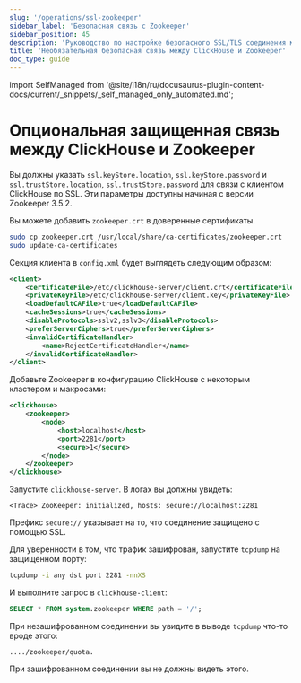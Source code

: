 ```yaml
---
slug: '/operations/ssl-zookeeper'
sidebar_label: 'Безопасная связь с Zookeeper'
sidebar_position: 45
description: 'Руководство по настройке безопасного SSL/TLS соединения между ClickHouse'
title: 'Необязательная безопасная связь между ClickHouse и Zookeeper'
doc_type: guide
---
```

import SelfManaged from '@site/i18n/ru/docusaurus-plugin-content-docs/current/_snippets/_self_managed_only_automated.md';


# Опциональная защищенная связь между ClickHouse и Zookeeper
<SelfManaged />

Вы должны указать `ssl.keyStore.location`, `ssl.keyStore.password` и `ssl.trustStore.location`, `ssl.trustStore.password` для связи с клиентом ClickHouse по SSL. Эти параметры доступны начиная с версии Zookeeper 3.5.2.

Вы можете добавить `zookeeper.crt` в доверенные сертификаты.

```bash
sudo cp zookeeper.crt /usr/local/share/ca-certificates/zookeeper.crt
sudo update-ca-certificates
```

Секция клиента в `config.xml` будет выглядеть следующим образом:

```xml
<client>
    <certificateFile>/etc/clickhouse-server/client.crt</certificateFile>
    <privateKeyFile>/etc/clickhouse-server/client.key</privateKeyFile>
    <loadDefaultCAFile>true</loadDefaultCAFile>
    <cacheSessions>true</cacheSessions>
    <disableProtocols>sslv2,sslv3</disableProtocols>
    <preferServerCiphers>true</preferServerCiphers>
    <invalidCertificateHandler>
        <name>RejectCertificateHandler</name>
    </invalidCertificateHandler>
</client>
```

Добавьте Zookeeper в конфигурацию ClickHouse с некоторым кластером и макросами:

```xml
<clickhouse>
    <zookeeper>
        <node>
            <host>localhost</host>
            <port>2281</port>
            <secure>1</secure>
        </node>
    </zookeeper>
</clickhouse>
```

Запустите `clickhouse-server`. В логах вы должны увидеть:

```text
<Trace> ZooKeeper: initialized, hosts: secure://localhost:2281
```

Префикс `secure://` указывает на то, что соединение защищено с помощью SSL.

Для уверенности в том, что трафик зашифрован, запустите `tcpdump` на защищенном порту:

```bash
tcpdump -i any dst port 2281 -nnXS
```

И выполните запрос в `clickhouse-client`:

```sql
SELECT * FROM system.zookeeper WHERE path = '/';
```

При незашифрованном соединении вы увидите в выводе `tcpdump` что-то вроде этого:

```text
..../zookeeper/quota.
```

При зашифрованном соединении вы не должны видеть этого.